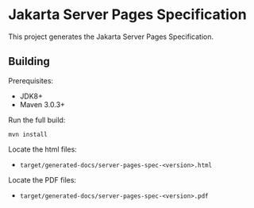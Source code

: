 Jakarta Server Pages Specification
==================================

This project generates the Jakarta Server Pages Specification.

Building
--------

Prerequisites:

* JDK8+
* Maven 3.0.3+

Run the full build:

`mvn install`

Locate the html files:
- `target/generated-docs/server-pages-spec-<version>.html`

Locate the PDF files:
- `target/generated-docs/server-pages-spec-<version>.pdf`
